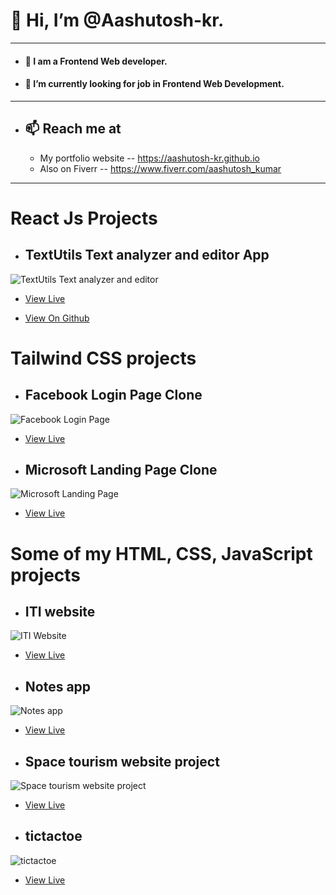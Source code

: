 #

# 👋 Hi, I’m @Aashutosh-kr.

<!-- ![mypic](https://aashutosh-kr.github.io/assets/img/my_pic.png) -->

---

- #### 👀 I am a Frontend Web developer.
- #### 🌱 I’m currently looking for job in Frontend Web Development.

---

- ## 📫 Reach me at 
  - My portfolio website -- https://aashutosh-kr.github.io
  - Also on Fiverr -- https://www.fiverr.com/aashutosh_kumar

---

# React Js Projects

- ## TextUtils Text analyzer and editor App
![TextUtils Text analyzer and editor](https://aashutosh-kr.github.io/assets/project-img/textutils.jpg)

- [View Live](https://textutils-aashutosh-kr.vercel.app/)

- [View On Github](https://github.com/Aashutosh-kr/react-tutorial/tree/main/textutils)

# Tailwind CSS projects

- ## Facebook Login Page Clone
![Facebook Login Page](https://aashutosh-kr.github.io/assets/project-img/facebook.jpg)

- [View Live](https://aashutosh-kr.github.io/projects/facebook%20login%20page%20clone/)

<!-- - [View On Github]() -->

- ## Microsoft Landing Page Clone
![Microsoft Landing Page](https://aashutosh-kr.github.io/assets/project-img/microsoft.jpg)

- [View Live](https://aashutosh-kr.github.io/projects/microsoft%20homepage%20clone/)

<!-- - [View On Github]() -->

# Some of my HTML, CSS, JavaScript projects

- ## ITI website
![ITI Website](https://aashutosh-kr.github.io/assets/project-img/iti-website.jpg)

- [View Live](https://www.bangalibabaiti.org/)

<!-- - [View On Github]() -->

- ## Notes app
![Notes app](https://aashutosh-kr.github.io/assets/project-img/notes_app.jpg)

- [View Live](https://aashutosh-kr.github.io/projects/notes%20app/)

<!-- - [View On Github]() -->

- ## Space tourism website project
![Space tourism website project](https://aashutosh-kr.github.io/assets/project-img/space_tourism_website_project.jpg)

- [View Live](https://aashutosh-kr.github.io/Fronend_Mentor_project/)

<!-- - [View On Github]() -->

- ## tictactoe
![tictactoe](https://aashutosh-kr.github.io/assets/project-img/tictactoe.png)

- [View Live](https://aashutosh-kr.github.io/projects/tic_tac_toe/)

<!-- - [View On Github]() -->
<!-- 
- ## Landing page
![Landing page](https://aashutosh-kr.github.io/assets/project-img/watch_landing_page.png)
 -->

<!---
Aashutosh-kr/Aashutosh-kr is a ✨ special ✨ repository because its `README.md` (this file) appears on your GitHub profile.
You can click the Preview link to take a look at your changes.
--->
